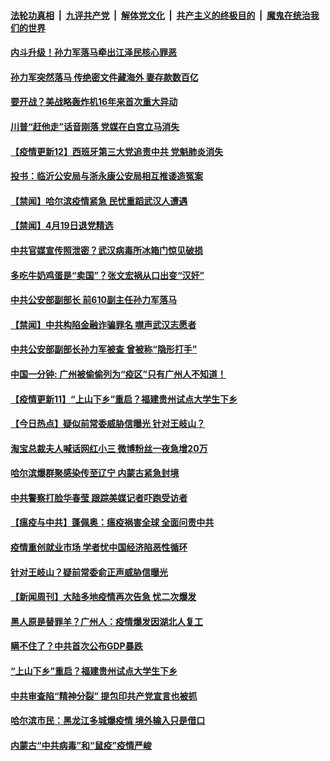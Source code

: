 ####  [法轮功真相](../../../../basic/blob/master/README.md?t=04201330) &nbsp;|&nbsp; [九评共产党](../../../../9ping.md/blob/master/README.md?t=04201330) &nbsp;|&nbsp; [解体党文化](../../../../jtdwh.md/blob/master/README.md?t=04201330)  &nbsp;|&nbsp; [共产主义的终极目的](../../../../gczydzjmd.md/blob/master/README.md?t=04201330) &nbsp;|&nbsp; [魔鬼在统治我们的世界](../../../../mgztzwmdsj.md/blob/master/README.md?t=04201330) 

#### [内斗升级！孙力军落马牵出江泽民核心罪恶](../pages/prog204/a102827019.md?t=04201330) 

#### [孙力军突然落马 传绝密文件藏海外 妻存款数百亿](../pages/prog204/a102827003.md?t=04201330) 

#### [要开战？美战略轰炸机16年来首次重大异动](../pages/prog204/a102826978.md?t=04201330) 

#### [川普“赶他走”话音刚落 党媒在白宫立马消失](../pages/prog204/a102826973.md?t=04201330) 

#### [【疫情更新12】西班牙第三大党追责中共 党魁肺炎消失](../pages/prog204/a102826938.md?t=04201330) 

#### [投书：临沂公安局与浙永康公安局相互推诿造冤案](../pages/prog204/a102826930.md?t=04201330) 


#### [【禁闻】哈尔滨疫情紧急 民忧重蹈武汉人遭遇](../pages/prog204/a102826912.md?t=04201330) 

#### [【禁闻】4月19日退党精选](../pages/prog204/a102826871.md?t=04201330) 

#### [中共官媒宣传照泄密？武汉病毒所冰箱门惊见破损](../pages/prog204/a102826866.md?t=04201330) 

#### [多吃牛奶鸡蛋是“卖国”？张文宏祸从口出变“汉奸”](../pages/prog204/a102826860.md?t=04201330) 

#### [中共公安部副部长 前610副主任孙力军落马](../pages/prog204/a102826855.md?t=04201330) 

#### [【禁闻】中共构陷金融诈骗罪名 噤声武汉志愿者](../pages/prog204/a102826826.md?t=04201330) 

#### [中共公安部副部长孙力军被查 曾被称“隐形打手”](../pages/prog204/a102826758.md?t=04201330) 

#### [中国一分钟: 广州被偷偷列为“疫区”只有广州人不知道！](../pages/prog204/a102826735.md?t=04201330) 

#### [【疫情更新11】“上山下乡”重启？福建贵州试点大学生下乡](../pages/prog204/a102821787.md?t=04201330) 

#### [【今日热点】疑似前常委威胁信曝光 针对王岐山？](../pages/prog204/a102826696.md?t=04201330) 

#### [淘宝总裁夫人喊话网红小三 微博粉丝一夜急增20万](../pages/prog204/a102826614.md?t=04201330) 

#### [哈尔滨爆群聚感染传至辽宁 内蒙古紧急封境](../pages/prog204/a102826608.md?t=04201330) 

#### [中共警察打脸华春莹 跟踪美媒记者吓跑受访者](../pages/prog204/a102826584.md?t=04201330) 

#### [【瘟疫与中共】蓬佩奥：瘟疫祸害全球 全面问责中共](../pages/prog204/a102826558.md?t=04201330) 

#### [疫情重创就业市场 学者忧中国经济陷恶性循环](../pages/prog204/a102826540.md?t=04201330) 

#### [针对王岐山？疑前常委俞正声威胁信曝光](../pages/prog204/a102826157.md?t=04201330) 

#### [【新闻周刊】大陆多地疫情再次告急 忧二次爆发](../pages/prog204/a102826456.md?t=04201330) 

#### [黑人原是替罪羊？广州人：疫情爆发因湖北人复工](../pages/prog204/a102826420.md?t=04201330) 

#### [瞒不住了？中共首次公布GDP暴跌](../pages/prog204/a102826393.md?t=04201330) 

#### [“上山下乡”重启？福建贵州试点大学生下乡](../pages/prog204/a102826380.md?t=04201330) 

#### [中共审查陷“精神分裂” 提包印共产党宣言也被抓](../pages/prog204/a102826335.md?t=04201330) 

#### [哈尔滨市民：黑龙江多城爆疫情 境外输入只是借口](../pages/prog204/a102826227.md?t=04201330) 

#### [内蒙古“中共病毒”和“鼠疫”疫情严峻](../pages/prog204/a102826251.md?t=04201330) 

